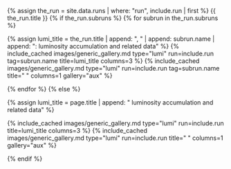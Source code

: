 {% assign the_run = site.data.runs | where: "run", include.run | first %}
{{ the_run.title }}
{% if the_run.subruns %}
{% for subrun in the_run.subruns %}

{% assign lumi_title = the_run.title | append: ", " | append: subrun.name | append: ": luminosity accumulation and related data" %}
{% include_cached images/generic_gallery.md type="lumi" run=include.run tag=subrun.name title=lumi_title columns=3 %}
{% include_cached images/generic_gallery.md type="lumi" run=include.run tag=subrun.name title=" " columns=1 gallery="aux" %}

{% endfor %}
{% else %}

{% assign lumi_title = page.title | append: " luminosity accumulation and related data" %}

{% include_cached images/generic_gallery.md type="lumi" run=include.run title=lumi_title columns=3 %}
{% include_cached images/generic_gallery.md type="lumi" run=include.run title=" " columns=1 gallery="aux" %}

{% endif %}
